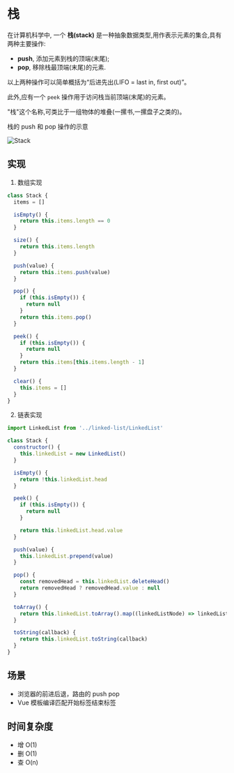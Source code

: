 # 栈

在计算机科学中, 一个 **栈(stack)** 是一种抽象数据类型,用作表示元素的集合,具有两种主要操作:

- **push**, 添加元素到栈的顶端(末尾);
- **pop**, 移除栈最顶端(末尾)的元素.

以上两种操作可以简单概括为“后进先出(LIFO = last in, first out)”。

此外,应有一个 `peek` 操作用于访问栈当前顶端(末尾)的元素。

"栈"这个名称,可类比于一组物体的堆叠(一摞书,一摞盘子之类的)。

栈的 push 和 pop 操作的示意

![Stack](https://upload.wikimedia.org/wikipedia/commons/b/b4/Lifo_stack.png ':size=500')

## 实现

1. 数组实现

```js
class Stack {
  items = []

  isEmpty() {
    return this.items.length == 0
  }

  size() {
    return this.items.length
  }

  push(value) {
    return this.items.push(value)
  }

  pop() {
    if (this.isEmpty()) {
      return null
    }
    return this.items.pop()
  }

  peek() {
    if (this.isEmpty()) {
      return null
    }
    return this.items[this.items.length - 1]
  }

  clear() {
    this.items = []
  }
}
```

2. 链表实现

```js
import LinkedList from '../linked-list/LinkedList'

class Stack {
  constructor() {
    this.linkedList = new LinkedList()
  }

  isEmpty() {
    return !this.linkedList.head
  }

  peek() {
    if (this.isEmpty()) {
      return null
    }

    return this.linkedList.head.value
  }

  push(value) {
    this.linkedList.prepend(value)
  }

  pop() {
    const removedHead = this.linkedList.deleteHead()
    return removedHead ? removedHead.value : null
  }

  toArray() {
    return this.linkedList.toArray().map((linkedListNode) => linkedListNode.value)
  }

  toString(callback) {
    return this.linkedList.toString(callback)
  }
}
```

## 场景

- 浏览器的前进后退，路由的 push pop
- Vue 模板编译匹配开始标签结束标签

## 时间复杂度

- 增 O(1)
- 删 O(1)
- 查 O(n)

